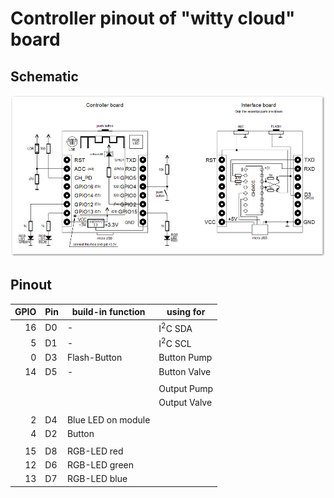 # Controller pinout of "witty cloud" board

## Schematic
![Schematic](witty_cloud_schematic.png)

## Pinout

| GPIO | Pin | build-in function  | using for          |
| ----:|-----|--------------------|--------------------|
|   16 | D0  | -                  | I<sup>2</sup>C SDA |
|    5 | D1  | -                  | I<sup>2</sup>C SCL |
|    0 | D3  | Flash-Button       | Button Pump        |
|   14 | D5  | -                  | Button Valve       |
|      |     |                    |                    |
|      |     |                    | Output Pump        |
|      |     |                    | Output Valve       |
|      |     |                    |                    |
|    2 | D4  | Blue LED on module |                    |
|    4 | D2  | Button             |                    |
|      |     |                    |                    |
|   15 | D8  | RGB-LED red        |                    |
|   12 | D6  | RGB-LED green      |                    |
|   13 | D7  | RGB-LED blue       |                    |